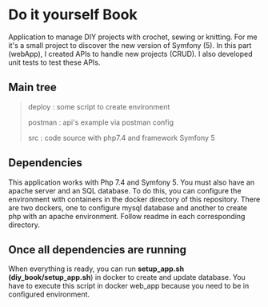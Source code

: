 # Do it yourself Book
Application to manage DIY projects with crochet, sewing or knitting. For me it's a small project to discover the new version of Symfony (5). In this part (webApp), I created APIs to handle new projects (CRUD). I also developed unit tests to test these APIs.
## Main tree
>deploy : some script to create environment
>
>postman : api's example via postman config
>
>src : code source with php7.4 and framework Symfony 5

## Dependencies
This application works with Php 7.4 and Symfony 5. You must also have an apache server and an SQL database.
To do this, you can configure the environment with containers in the docker directory of this repository. 
There are two dockers, one to configure mysql database and another to create php with an apache environment.
Follow readme in each corresponding directory.

## Once all dependencies are running
When everything is ready, you can run **setup_app.sh (diy_book/setup_app.sh**) in docker to create and update database.
You have to execute this script in docker web_app because you need to be in configured environment.
